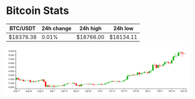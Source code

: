 # Bitcoin Stats

BTC/USDT|24h change|24h high|24h low|
|---|---|---|---|
|$18376.38|0.01%|$18766.00|$18134.11|

<img src="./chart.svg">
